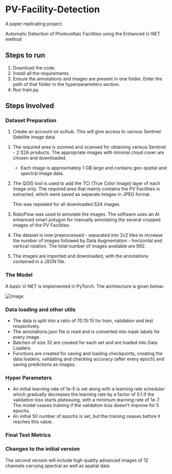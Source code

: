 # PV-Facility-Detection
A paper replicating project.

Automatic Detection of Photovoltaic Facilities using the Enhanced U-NET method

## Steps to run
1. Download the code.
2. Install all the requirements.
3. Ensure the annotations and images are present in one folder. Enter the path of that folder in the hyperparameters section.
4. Run train.py.

## Steps Involved

### Dataset Preparation

1. Create an account on scihub. This will give access to various Sentinel Satellite image data.

[](http://scihub.copernicus.eu/dhus)

1. The required area is zoomed and scanned for obtaining various Sentinel - 2 S2A products. The appropriate images with minimal cloud cover are chosen and downloaded.
    - Each image is approximately 1 GB large and contains  geo-spatial and spectral image data.
2. The QGIS tool is used to add the TCI (True Color Image) layer of each image only. The required area that mainly contains the PV Facilities is extracted, which were saved as separate images in JPEG format.
    
    This was repeated for all downloaded S2A images.
    
3. RoboFlow was used to annotate the images. The software uses an AI enhanced smart polygon for manually annotating the several cropped images of the PV Facilities. 
4. The dataset is now preprocessed - separated into 2x2 tiles to increase the number of images followed by Data Augmentation - horizontal and vertical rotation. The total number of images available are 992.
5. The images are imported and downloaded, with the annotations contained in a JSON file.  

### The Model

A basic U-NET is implemented in PyTorch. The architecture is given below:

![image](https://github.com/DarkSamurai1907/PV-Facility-Detection/assets/99598258/b5436f5b-4df0-4273-aef8-4dbbf2bda17e)


### Data loading and other utils

- The data is split into a ratio of 70:15:15 for train, validation and test respectively.
- The annotations.json file is read and is converted into mask labels for every image.
- Batches of size 32 are created for each set and are loaded into Data Loaders.
- Functions are created for saving and loading checkpoints, creating the data loaders, validating and checking accuracy (after every epoch) and saving predictions as images.

### Hyper Parameters

- An initial learning rate of 1e-5 is set along with a learning rate scheduler which gradually decreases the learning rate by a factor of 0.1 if the validation loss starts plateauing, with a minimum learning rate of 1e-7. The model ceases training if the validation loss doesn’t improve for 5 epochs.
- An initial 50 number of epochs is set, but the training ceases before it reaches this value.

### Final Test Metrics

### Changes to the initial version

The second version will include high quality advanced images of 12 channels carrying spectral as well as spatial data
